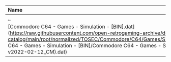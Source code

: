 |Name|Size|
|:---|---:|
|[..](../index.html)|DIR|
|[Commodore C64 - Games - Simulation - [BIN].dat](https://raw.githubusercontent.com/open-retrogaming-archive/dat-catalog/main/root/normalized/TOSEC/Commodore/C64/Games/Simulation/[BIN]/Commodore C64 - Games - Simulation - [BIN]/Commodore C64 - Games - Simulation - [BIN] (TOSEC-v2022-02-12_CM).dat)|933|
